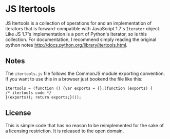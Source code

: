 # JS Itertools #
JS Itertools is a collection of operations for and an implementation of iterators that is forward-compatible with JavaScript 1.7's `Iterator` object. Like JS 1.7's implementation is a port of Python's Iterator, so is this collection. For documentation, I recommend simply reading the original python notes <http://docs.python.org/library/itertools.html>.

## Notes ##
The `itertools.js` file follows the CommonJS module exporting convention. If you want to use this in a browser just bookend the file like this:

    itertools = (function () {var exports = {};(function (exports) {
    /* itertools code */
    }(exports)); return exports;}());

## License ##
This is simple code that has no reason to be reimplemented for the sake of a licensing restriction. It is released to the open domain.
